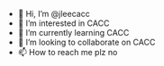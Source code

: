 
- 👋 Hi, I’m @jleecacc
- 👀 I’m interested in CACC
- 🌱 I’m currently learning CACC
- 💞️ I’m looking to collaborate on CACC 
- 📫 How to reach me plz no

<!---
jleecacc/jleecacc is a ✨ special ✨ repository because its `README.md` (this file) appears on your GitHub profile.
You can click the Preview link to take a look at your changes.
--->
